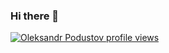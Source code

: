 ### Hi there 👋

<!--
**OlexandrPodustov/OlexandrPodustov** is a ✨ _special_ ✨ repository because its `README.md` (this file) appears on your GitHub profile.

Here are some ideas to get you started:

- 🔭 I’m currently working on ...
- 🌱 I’m currently learning ...
- 👯 I’m looking to collaborate on ...
- 🤔 I’m looking for help with ...
- 💬 Ask me about ...
- 📫 How to reach me: ...
- 😄 Pronouns: ...
- ⚡ Fun fact: ...
-->

[![Oleksandr Podustov profile views](https://u8views.com/api/v1/github/profiles/19536826/views/day-week-month-total-count.svg)](https://u8views.com/github/OlexandrPodustov)
